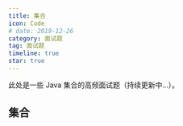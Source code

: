 ```yaml
---
title: 集合
icon: Code
# date: 2019-12-26
category: 面试题
tag: 面试题
timeline: true
star: true
---
```


此处是一些 Java 集合的高频面试题（持续更新中...）。

<!-- more -->

## 集合
